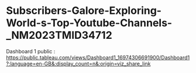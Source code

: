 # Subscribers-Galore-Exploring-World-s-Top-Youtube-Channels-_NM2023TMID34712

Dashboard 1 public : 
https://public.tableau.com/views/Dashboard1_16974306691900/Dashboard1?:language=en-GB&:display_count=n&:origin=viz_share_link
